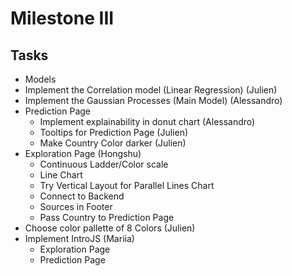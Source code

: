 # Milestone III

## Tasks

- Models
- Implement the Correlation model (Linear Regression) (Julien)
- Implement the Gaussian Processes (Main Model) (Alessandro)
- Prediction Page
  - Implement explainability in donut chart (Alessandro)
  - Tooltips for Prediction Page (Julien)
  - Make Country Color darker (Julien)
- Exploration Page (Hongshu)
  - Continuous Ladder/Color scale
  - Line Chart
  - Try Vertical Layout for Parallel Lines Chart
  - Connect to Backend
  - Sources in Footer
  - Pass Country to Prediction Page
- Choose color pallette of 8 Colors (Julien)
- Implement IntroJS (Mariia)
  - Exploration Page
  - Prediction Page
